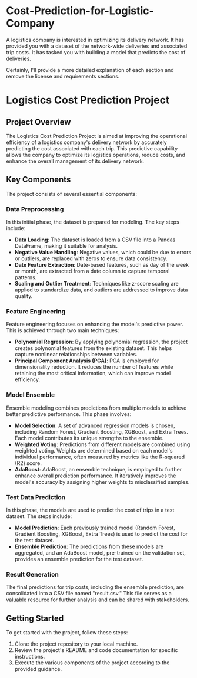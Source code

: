 # Cost-Prediction-for-Logistic-Company
A logistics company is interested in optimizing its delivery network. It has provided you with a dataset of the network-wide deliveries and associated trip costs. It has tasked you with building a model that predicts the cost of deliveries.

Certainly, I'll provide a more detailed explanation of each section and remove the license and requirements sections.

# Logistics Cost Prediction Project

## Project Overview
The Logistics Cost Prediction Project is aimed at improving the operational efficiency of a logistics company's delivery network by accurately predicting the cost associated with each trip. This predictive capability allows the company to optimize its logistics operations, reduce costs, and enhance the overall management of its delivery network.

## Key Components
The project consists of several essential components:

### Data Preprocessing
In this initial phase, the dataset is prepared for modeling. The key steps include:
- **Data Loading**: The dataset is loaded from a CSV file into a Pandas DataFrame, making it suitable for analysis.
- **Negative Value Handling**: Negative values, which could be due to errors or outliers, are replaced with zeros to ensure data consistency.
- **Date Feature Extraction**: Date-based features, such as day of the week or month, are extracted from a date column to capture temporal patterns.
- **Scaling and Outlier Treatment**: Techniques like z-score scaling are applied to standardize data, and outliers are addressed to improve data quality.

### Feature Engineering
Feature engineering focuses on enhancing the model's predictive power. This is achieved through two main techniques:
- **Polynomial Regression**: By applying polynomial regression, the project creates polynomial features from the existing dataset. This helps capture nonlinear relationships between variables.
- **Principal Component Analysis (PCA)**: PCA is employed for dimensionality reduction. It reduces the number of features while retaining the most critical information, which can improve model efficiency.

### Model Ensemble
Ensemble modeling combines predictions from multiple models to achieve better predictive performance. This phase involves:
- **Model Selection**: A set of advanced regression models is chosen, including Random Forest, Gradient Boosting, XGBoost, and Extra Trees. Each model contributes its unique strengths to the ensemble.
- **Weighted Voting**: Predictions from different models are combined using weighted voting. Weights are determined based on each model's individual performance, often measured by metrics like the R-squared (R2) score.
- **AdaBoost**: AdaBoost, an ensemble technique, is employed to further enhance overall prediction performance. It iteratively improves the model's accuracy by assigning higher weights to misclassified samples.

### Test Data Prediction
In this phase, the models are used to predict the cost of trips in a test dataset. The steps include:
- **Model Prediction**: Each previously trained model (Random Forest, Gradient Boosting, XGBoost, Extra Trees) is used to predict the cost for the test dataset.
- **Ensemble Prediction**: The predictions from these models are aggregated, and an AdaBoost model, pre-trained on the validation set, provides an ensemble prediction for the test dataset.

### Result Generation
The final predictions for trip costs, including the ensemble prediction, are consolidated into a CSV file named "result.csv." This file serves as a valuable resource for further analysis and can be shared with stakeholders.

## Getting Started
To get started with the project, follow these steps:
1. Clone the project repository to your local machine.
2. Review the project's README and code documentation for specific instructions.
3. Execute the various components of the project according to the provided guidance.
